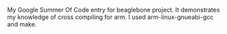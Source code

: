 My Google Summer Of Code entry for beaglebone project. It demonstrates my knowledge of cross compiling for arm. I used arm-linux-gnueabi-gcc and make. 